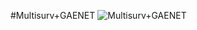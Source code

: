 #Multisurv+GAENET
![Multisurv+GAENET](https://user-images.githubusercontent.com/69032913/202622004-f18db52c-462e-4902-a3c8-fcf73e7142ca.PNG)
